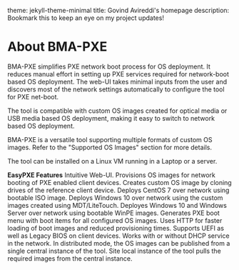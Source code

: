 theme: jekyll-theme-minimal
title: Govind Avireddi's homepage
description: Bookmark this to keep an eye on my project updates!

# About BMA-PXE
BMA-PXE simplifies PXE network boot process for OS deployment.
It reduces manual effort in setting up PXE services required for network-boot based OS deployment. The web-UI takes minimal inputs from the user and discovers most of the network settings automatically to configure the tool for PXE net-boot.

The tool is compatible with custom OS images created for optical media or USB media based OS deployment, making it easy to switch to network based OS deployment.

BMA-PXE is a versatile tool supporting multiple formats of custom OS images. Refer to the "Supported OS Images" section for more details.

The tool can be installed on a Linux VM running in a Laptop or a server.

**EasyPXE Features**
Intuitive Web-UI.
Provisions OS images for network booting of PXE enabled client devices.
Creates custom OS image by cloning drives of the reference client device.
Deploys CentOS 7 over network using bootable ISO image.
Deploys Windows 10 over network using the custom images created using MDT/LiteTouch.
Deployes Windows 10 and Windows Server over network using bootable WinPE images.
Generates PXE boot menu with boot items for all configured OS images.
Uses HTTP for faster loading of boot images and reduced provisioning times.
Supports UEFI as well as Legacy BIOS on client devices.
Works with or without DHCP service in the network.
In distributed mode, the OS images can be published from a single central instance of the tool.
Site local instance of the tool pulls the required images from the central instance.

